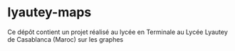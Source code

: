 # lyautey-maps
Ce dépôt contient un projet réalisé au lycée en Terminale au Lycée Lyautey de Casablanca (Maroc) sur les graphes
